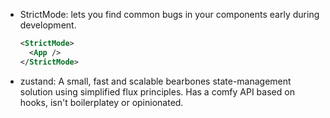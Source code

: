 - StrictMode: lets you find common bugs in your components early during development.
  ``` xml
  <StrictMode>
    <App />
  </StrictMode>
  ```
- zustand: A small, fast and scalable bearbones state-management solution using simplified flux principles. Has a comfy API based on hooks, isn't boilerplatey or opinionated.